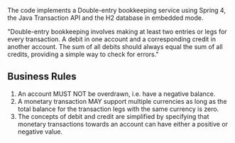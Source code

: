 The code implements a Double-entry bookkeeping service using Spring 4, the Java Transaction API and the H2 database in embedded mode.

"Double-entry bookkeeping involves making at least two entries or legs for every transaction.
A debit in one account and a corresponding credit in another account.
The sum of all debits should always equal the sum of all credits, providing a simple way to check for errors."

Business Rules
---------------
1. An account MUST NOT be overdrawn, i.e. have a negative balance.
2. A monetary transaction MAY support multiple currencies as long as the total balance for the transaction legs with the same currency is zero.
3. The concepts of debit and credit are simplified by specifying that monetary transactions towards an account can have either a positive or negative value.
